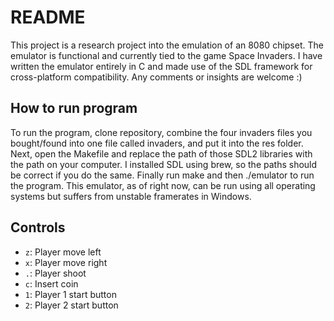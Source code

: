 # README

This project is a research project into the emulation of an 8080 chipset. The emulator is functional and currently tied to the game Space Invaders. I have written the emulator entirely in C and made use of the SDL framework for cross-platform compatibility. Any comments or insights are welcome :)

## How to run program

To run the program, clone repository, combine the four invaders files you bought/found into one file called invaders, and put it into the res folder. Next, open the Makefile and replace the path of those SDL2 libraries with the path on your computer. I installed SDL using brew, so the paths should be correct if you do the same. Finally run make and then ./emulator to run the program. This emulator, as of right now, can be run using all operating systems but suffers from unstable framerates in Windows.

## Controls

 * `z`: Player move left
 * `x`: Player move right
 * `.`: Player shoot
 * `c`: Insert coin
 * `1`: Player 1 start button
 * `2`: Player 2 start button
